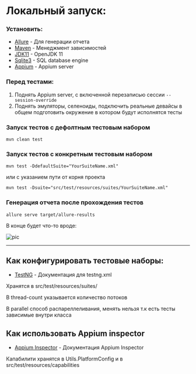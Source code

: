 # Локальный запуск:
### Установить:
* [Allure](https://docs.qameta.io/allure/#_commandline) - Для генерации отчета
* [Maven](https://maven.apache.org/download.cgi) - Менеджмент зависимостей
* [JDK11](https://openjdk.java.net/projects/jdk/11/) - OpenJDK 11
* [Sqlite3](https://www.sqlite.org/download.html) - SQL database engine
* [Appium](http://appium.io/) - Appium server

### Перед тестами:
1. Поднять Appium server, с включенной перезаписью сессии `--session-override`
2. Поднять эмуляторы, селеноиды, подключить реальные девайсы в общем подготовить окружение в котором будут исполнятся тесты

### Запуск тестов с дефолтным тестовым набором 

`mvn clean test`

### Запуск тестов с конкретным тестовым набором

`mvn test -DdefaultSuite="YourSuiteName.xml"`

или с указанием пути от корня проекта

`mvn test -Dsuite="src/test/resources/suites/YourSuiteName.xml"`

### Генерация отчета после прохождения тестов

`allure serve target/allure-results`

В конце будет что-то вроде:

![pic](https://docs.qameta.io/allure/images/tab_overview.png)

---

## Как конфигурировать тестовые наборы:

* [TestNG](https://testng.org/doc/documentation-main.html#testng-xml) - Документация для testng.xml

Хранятся в src/test/resources/suites/

В thread-count указывается количество потоков

В parallel способ распареллеливания, менять нельзя т.к есть тесты зависимые внутри класса

## Как использовать Appium inspector

* [Appium Inspector](https://developers.perfectomobile.com/display/PD/Appium+Inspector) - Документация Appium Inspector

Капабилити хранятся в Utils.PlatformConfig и в src/test/resources/capabilities